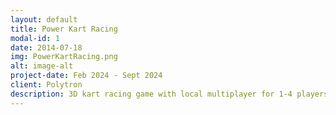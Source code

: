 ```yaml
---
layout: default
title: Power Kart Racing
modal-id: 1
date: 2014-07-18
img: PowerKartRacing.png
alt: image-alt
project-date: Feb 2024 - Sept 2024
client: Polytron
description: 3D kart racing game with local multiplayer for 1-4 players. Players position and rank calculated by using Spline. A rubberbanding system to dynamically adjust the speed of AI. Disconnected players can reconnect to the game. Featuring 5 unique upgradeable powerups like rocket launcher, boost, smoke, shield, and EMP. Optimized for smooth performance on low-end TV devices.
---
```

